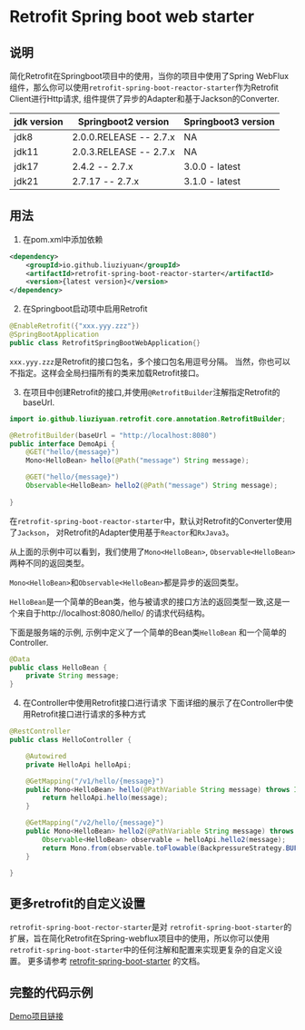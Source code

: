 # Retrofit Spring boot web starter
## 说明
简化Retrofit在Springboot项目中的使用，当你的项目中使用了Spring WebFlux组件，那么你可以使用`retrofit-spring-boot-reactor-starter`作为Retrofit Client进行Http请求,
组件提供了异步的Adapter和基于Jackson的Converter.


| jdk version | Springboot2 version    | Springboot3 version |
|-------------|------------------------|---------------------|
| jdk8        | 2.0.0.RELEASE -- 2.7.x | NA                  |
| jdk11       | 2.0.3.RELEASE -- 2.7.x | NA                  |
| jdk17       | 2.4.2 -- 2.7.x         | 3.0.0 - latest      |
| jdk21       | 2.7.17 -- 2.7.x        | 3.1.0 - latest      |


## 用法
1. 在pom.xml中添加依赖
```xml
<dependency>
    <groupId>io.github.liuziyuan</groupId>
    <artifactId>retrofit-spring-boot-reactor-starter</artifactId>
    <version>{latest version}</version>
</dependency>
```

2. 在Springboot启动项中启用Retrofit
```java
@EnableRetrofit({"xxx.yyy.zzz"})
@SpringBootApplication
public class RetrofitSpringBootWebApplication{}
```
`xxx.yyy.zzz`是Retrofit的接口包名，多个接口包名用逗号分隔。
当然，你也可以不指定。这样会全局扫描所有的类来加载Retrofit接口。

3. 在项目中创建Retrofit的接口,并使用`@RetrofitBuilder`注解指定Retrofit的baseUrl.

```java
import io.github.liuziyuan.retrofit.core.annotation.RetrofitBuilder;

@RetrofitBuilder(baseUrl = "http://localhost:8080")
public interface DemoApi {
    @GET("hello/{message}")
    Mono<HelloBean> hello(@Path("message") String message);

    @GET("hello/{message}")
    Observable<HelloBean> hello2(@Path("message") String message);
    
}
```
在`retrofit-spring-boot-reactor-starter`中，默认对Retrofit的Converter使用了`Jackson`，
对Retrofit的Adapter使用基于`Reactor`和`RxJava3`。

从上面的示例中可以看到，我们使用了`Mono<HelloBean>`, `Observable<HelloBean>`两种不同的返回类型。

`Mono<HelloBean>`和`Observable<HelloBean>`都是异步的返回类型。

`HelloBean`是一个简单的Bean类，他与被请求的接口方法的返回类型一致,这是一个来自于http://localhost:8080/hello/ 的请求代码结构。

下面是服务端的示例, 示例中定义了一个简单的Bean类`HelloBean` 和一个简单的Controller.
```java
@Data
public class HelloBean {
    private String message;
}

```

4. 在Controller中使用Retrofit接口进行请求
下面详细的展示了在Controller中使用Retrofit接口进行请求的多种方式
```java
@RestController
public class HelloController {

    @Autowired
    private HelloApi helloApi;

    @GetMapping("/v1/hello/{message}")
    public Mono<HelloBean> hello(@PathVariable String message) throws IOException {
        return helloApi.hello(message);
    }

    @GetMapping("/v2/hello/{message}")
    public Mono<HelloBean> hello2(@PathVariable String message) throws IOException {
        Observable<HelloBean> observable = helloApi.hello2(message);
        return Mono.from(observable.toFlowable(BackpressureStrategy.BUFFER));
    }

}
```

## 更多retrofit的自定义设置
`retrofit-spring-boot-rector-starter`是对 `retrofit-spring-boot-starter`的扩展，旨在简化Retrofit在Spring-webflux项目中的使用，所以你可以使用 `retrofit-spring-boot-starter`中的任何注解和配置来实现更复杂的自定义设置。
更多请参考 [retrofit-spring-boot-starter](https://github.com/liuziyuan/retrofit-spring-boot-starter/blob/main/README_CN.md) 的文档。

## 完整的代码示例
[Demo项目链接](https://github.com/liuziyuan/retrofit-spring-boot-starter-samples/tree/main/retrofit-spring-boot-reactor-starter-sample)


